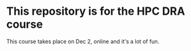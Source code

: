 # This repository is for the HPC DRA course

This course takes place on Dec 2, online and it's a lot of fun.
